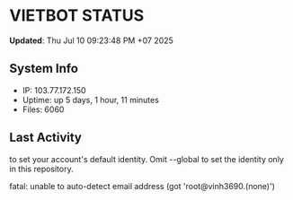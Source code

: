 # VIETBOT STATUS
**Updated**: Thu Jul 10 09:23:48 PM +07 2025

## System Info
- IP: 103.77.172.150
- Uptime: up 5 days, 1 hour, 11 minutes
- Files: 6060

## Last Activity

to set your account's default identity.
Omit --global to set the identity only in this repository.

fatal: unable to auto-detect email address (got 'root@vinh3690.(none)')
